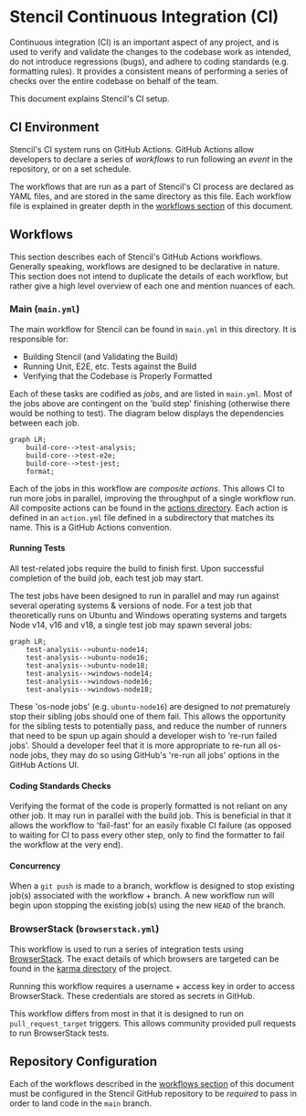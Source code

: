 # Stencil Continuous Integration (CI)

Continuous integration (CI) is an important aspect of any project, and is used to verify and validate the changes to the
codebase work as intended, do not introduce regressions (bugs), and adhere to coding standards (e.g. formatting rules).
It provides a consistent means of performing a series of checks over the entire codebase on behalf of the team.

This document explains Stencil's CI setup. 

## CI Environment

Stencil's CI system runs on GitHub Actions.
GitHub Actions allow developers to declare a series of _workflows_ to run following an _event_ in the repository, or on
a set schedule.

The workflows that are run as a part of Stencil's CI process are declared as YAML files, and are stored in the same
directory as this file.
Each workflow file is explained in greater depth in the [workflows section](#workflows) of this document.

## Workflows

This section describes each of Stencil's GitHub Actions workflows.
Generally speaking, workflows are designed to be declarative in nature.
This section does not intend to duplicate the details of each workflow, but rather give a high level overview of each
one and mention nuances of each.

### Main (`main.yml`)

The main workflow for Stencil can be found in `main.yml` in this directory.
It is responsible for:
- Building Stencil (and Validating the Build)
- Running Unit, E2E, etc. Tests against the Build
- Verifying that the Codebase is Properly Formatted

Each of these tasks are codified as _jobs_, and are listed in `main.yml`.
Most of the jobs above are contingent on the 'build step' finishing (otherwise there would be nothing to test).
The diagram below displays the dependencies between each job.

```mermaid
graph LR;
    build-core-->test-analysis;
    build-core-->test-e2e;
    build-core-->test-jest;
    format;
```

Each of the jobs in this workflow are _composite actions_.
This allows CI to run more jobs in parallel, improving the throughput of a single workflow run.
All composite actions can be found in the [actions directory](./actions).
Each action is defined in an `action.yml` file defined in a subdirectory that matches its name.
This is a GitHub Actions convention.

#### Running Tests

All test-related jobs require the build to finish first.
Upon successful completion of the build job, each test job may start.

The test jobs have been designed to run in parallel and may run against several operating systems & versions of node.
For a test job that theoretically runs on Ubuntu and Windows operating systems and targets Node v14, v16 and v18, a
single test job may spawn several jobs:
```mermaid
graph LR;
    test-analysis-->ubuntu-node14;
    test-analysis-->ubuntu-node16;
    test-analysis-->ubuntu-node18;
    test-analysis-->windows-node14;
    test-analysis-->windows-node16;
    test-analysis-->windows-node18;
```

These 'os-node jobs' (e.g. `ubuntu-node16`) are designed to _not_ prematurely stop their sibling jobs should one of
them fail.
This allows the opportunity for the sibling tests to potentially pass, and reduce the number of runners that need to
be spun up again should a developer wish to 're-run failed jobs'.
Should a developer feel that it is more appropriate to re-run all os-node jobs, they may do so using GitHub's 're-run
all jobs' options in the GitHub Actions UI.

#### Coding Standards Checks

Verifying the format of the code is properly formatted is not reliant on any other job.
It may run in parallel with the build job.
This is beneficial in that it allows the workflow to 'fail-fast' for an easily fixable CI failure (as opposed to
waiting for CI to pass every other step, only to find the formatter to fail the workflow at the very end).

#### Concurrency

When a `git push` is made to a branch, workflow is designed to stop existing job(s) associated with the workflow + 
branch.
A new workflow run will begin upon stopping the existing job(s) using the new `HEAD` of the branch.

### BrowserStack (`browserstack.yml`)

This workflow is used to run a series of integration tests using [BrowserStack](https://www.browserstack.com).
The exact details of which browsers are targeted can be found in the [karma directory](../../test/karma) of the project.

Running this workflow requires a username + access key in order to access BrowserStack.
These credentials are stored as secrets in GitHub.

This workflow differs from most in that it is designed to run on `pull_request_target` triggers.
This allows community provided pull requests to run BrowserStack tests. 

## Repository Configuration

Each of the workflows described in the [workflows section](#workflows) of this document must be configured in the
Stencil GitHub repository to be _required_ to pass in order to land code in the `main` branch.
